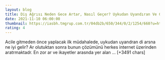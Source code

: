 ```yaml
--- 
layout: blog
title: Diş Ağrısı Neden Gece Artar, Nasıl Geçer? Uykudan Uyandıran Ve Gece Artan Diş Ağrısına Ne İyi Gelir?
date: 2021-11-10 06:00:00
thumbnail: https://iasbh.tmgrup.com.tr/04db2b/650/344/0/2/1254/660?u=https://isbh.tmgrup.com.tr/sbh/2020/02/06/dis-agrisi-neden-gece-artar-gece-dis-agrisi-tutarsa-ne-yapilmali-1580941484685.jpg
rating: 4
---
```

Acile gitmeden önce yaplacak ilk müdahalede, uykudan uyandran di arsna ne iyi gelir? Ar olutuktan sonra bunun çözümünü herkes internet üzerinden aratrmaktadr. En zor ar ve ikayetler arasnda yer alan … [+3491 chars]